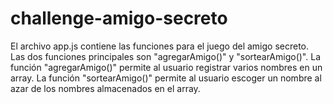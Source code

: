 # challenge-amigo-secreto
El archivo app.js contiene las funciones para el juego del amigo secreto.
Las dos funciones principales son "agregarAmigo()" y "sortearAmigo()".
La función "agregarAmigo()" permite al usuario registrar varios nombres en un array.
La función "sortearAmigo()" permite al usuario escoger un nombre al azar de los nombres almacenados en el array.
